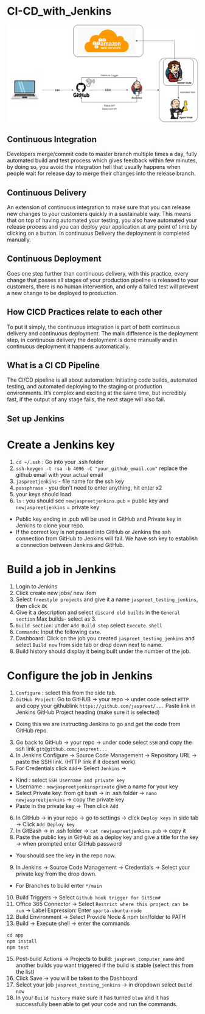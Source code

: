 # CI-CD_with_Jenkins
![CI-CD with Jenkins Diagram](https://github.com/Asare12/CI-CD_with_Jenkins/blob/master/images/MicrosoftTeams-image__282_29.png)

## Continuous Integration
Developers merge/commit code to master branch multiple times a day, fully automated build and test process which gives feedback within few minutes, by doing so, you avoid the integration hell that usually happens when people wait for release day to merge their changes into the release branch.

## Continuous Delivery
An extension of continuous integration to make sure that you can release new changes to your customers quickly in a sustainable way. This means that on top of having automated your testing, you also have automated your release process and you can deploy your application at any point of time by clicking on a button. In continuous Delivery the deployment is completed manually.

## Continuous Deployment
Goes one step further than continuous delivery, with this practice, every change that passes all stages of your production pipeline is released to your customers, there is no human intervention, and only a failed test will prevent a new change to be deployed to production.

## How CICD Practices relate to each other
To put it simply, the continuous integration is part of both continuous delivery and continuous deployment. The main difference is the deployment step, in continuous delivery the deployment is done manually and in continuous deployment it happens automatically.

## What is a CI CD Pipeline
The CI/CD pipeline is all about automation: Initiating code builds, automated testing, and automated deploying to the staging or production environments. It’s complex and exciting at the same time, but incredibly fast, if the output of any stage fails, the next stage will also fail.

## Set up Jenkins
# Create a Jenkins key
1. `cd ~/.ssh` : Go into your .ssh folder
2. `ssh-keygen -t rsa -b 4096 -C "your_github_email.com"` replace the github email with your actual email
3. `jaspreetjenkins` - file name for the ssh key
4. `passphrase` - you don't need to enter anything, hit enter x2
5. your keys should load
6. `ls` : you should see `newjaspreetjenkins.pub` = public key and `newjaspreetjenkins` = private key
- Public key ending in .pub will be used in GitHub and Private key in Jenkins to clone your repo.
- If the correct key is not passed into GitHub or Jenkins the ssh connection from GitHub to Jenkins will fail. We have ssh key to establish a connection between Jenkins and GitHub.

# Build a job in Jenkins
1. Login to Jenkins
2. Click create new jobs/ new item
3. Select `freestyle projects` and give it a name `jaspreet_testing_jenkins`, then click `OK`
4. Give it a description and select `discard old builds` in the `General section`
Max builds- select as 3.
5. `Build section`: under `Add Build step` select `Execute shell`
6. `Commands`: Input the following `date`.
7. Dashboard: Click on the job you created `jaspreet_testing_jenkins` and select `Build now` from side tab or drop down next to name.
8. Build history should display it being built under the number of the job.

# Configure the job in Jenkins
1. `Configure` : select this from the side tab.
2. `GitHub Project`: Go to GitHUB -> your repo -> under code select `HTTP` and copy your githublink `https://github.com/jaspreet/...` Paste link in Jenkins GitHub Project heading (make sure it is selected)
- Doing this we are instructing Jenkins to go and get the code from GitHub repo.
3. Go back to GitHub -> your repo -> under code select `SSH` and copy the ssh link `git@github.com:jaspreet...`
4. In Jenkins Configure -> Source Code Management -> Repository URL -> paste the SSH link. (HTTP link if it doesnt work).
5. For Credentials click `Add`-> Select `Jenkins` -> 
- Kind : select `SSH Username and private key`
- Username : `newjaspreetjenkinsprivate` give a name for your key
- Select Private key: from git bash -> in .ssh folder -> `nano newjaspreetjenkins` -> copy the private key
- Paste in the private key -> Then click `Add`
6. In GitHub -> in your repo -> go to settings -> click `Deploy keys` in side tab -> Click `Add Deploy key`
7. In GitBash -> in .ssh folder -> `cat newjaspreetjenkins.pub` -> copy it
8. Paste the public key in GitHub as a deploy key and give a title for the key -> when prompted enter GitHub password
- You should see the key in the repo now.
9. In Jenkins -> Source Code Management -> Credentials -> Select your private key from the drop down.
- For Branches to build enter `*/main`
10. Build Triggers -> Select `Github hook trigger for GitScm#`
11. Office 365 Connector -> Select `Restrict where this project can be run` -> Label Expression: Enter `sparta-ubuntu-node`
12. Build Environment -> Select Provide Node & npm bin/folder to PATH
13. Build -> Execute shell -> enter the commands
```
cd app
npm install
npm test
```
15. Post-build Actions -> Projects to build: `jaspreet_computer_name` and another builds you want triggered if the build is stable (select this from the list)
16. Click Save -> you will be taken to the Dashboard
17. Select your job `jaspreet_testing_jenkins` -> in dropdown select `Build now`
18. In your `Build history` make sure it has turned `blue` and it has successfully been able to get your code and run the commands.


